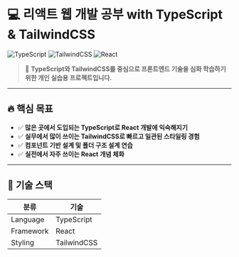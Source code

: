 # 💻 리액트 웹 개발 공부 with TypeScript & TailwindCSS

![TypeScript](https://img.shields.io/badge/-TypeScript-3178C6?logo=typescript&logoColor=white)
![TailwindCSS](https://img.shields.io/badge/-TailwindCSS-38B2AC?logo=tailwindcss&logoColor=white)
![React](https://img.shields.io/badge/-React-61DAFB?logo=react&logoColor=black)

> 📘 **TypeScript와 TailwindCSS를 중심으로 프론트엔드 기술을 심화 학습하기 위한 개인 실습용 프로젝트입니다.**

---

## 🔥 핵심 목표

- ✅ **많은 곳에서 도입되는 TypeScript로 React 개발에 익숙해지기**
- ✅ **실무에서 많이 쓰이는 TailwindCSS로 빠르고 일관된 스타일링 경험**
- ✅ **컴포넌트 기반 설계 및 폴더 구조 설계 연습**
- ✅ **실전에서 자주 쓰이는 React 개념 체화**

---

## 🧱 기술 스택

| 분류 | 기술 |
|------|------|
| Language | TypeScript |
| Framework | React |
| Styling | TailwindCSS |
